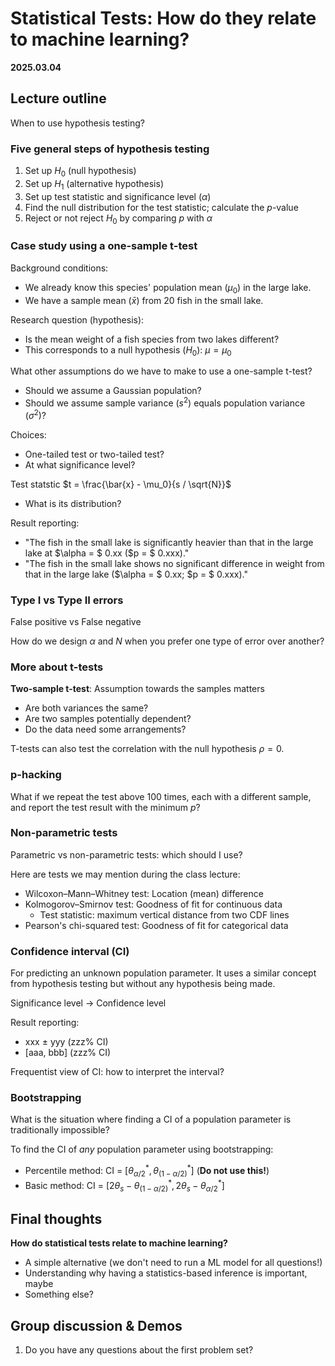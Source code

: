 # Statistical Tests: How do they relate to machine learning?

**2025.03.04**

<!-- **2024.02.27, 2024.03.05** -->

## Lecture outline

When to use hypothesis testing?

### Five general steps of hypothesis testing
1. Set up $H_0$ (null hypothesis)
2. Set up $H_1$ (alternative hypothesis)
3. Set up test statistic and significance level ($\alpha$)
4. Find the null distribution for the test statistic; calculate the $p$-value
5. Reject or not reject $H_0$ by comparing $p$ with $\alpha$

### Case study using a one-sample t-test

Background conditions:
- We already know this species' population mean ($\mu_0$) in the large lake.
- We have a sample mean ($\bar{x}$) from 20 fish in the small lake.

Research question (hypothesis):
- Is the mean weight of a fish species from two lakes different?
- This corresponds to a null hypothesis ($H_0$): $\mu = \mu_0$

What other assumptions do we have to make to use a one-sample t-test?
- Should we assume a Gaussian population?
- Should we assume sample variance ($s^2$) equals population variance ($\sigma^2$)?

Choices:
- One-tailed test or two-tailed test?
- At what significance level?

Test statstic $t = \frac{\bar{x} - \mu_0}{s / \sqrt{N}}$
- What is its distribution?

Result reporting: 
- "The fish in the small lake is significantly heavier than that in the large lake at $\alpha = $ 0.xx ($p = $ 0.xxx)."
- "The fish in the small lake shows no significant difference in weight from that in the large lake ($\alpha = $ 0.xx; $p = $ 0.xxx)."

### Type I vs Type II errors 

False positive vs False negative

How do we design $\alpha$ and $N$ when you prefer one type of error over another?

### More about t-tests

**Two-sample t-test**: Assumption towards the samples matters
- Are both variances the same?
- Are two samples potentially dependent?
- Do the data need some arrangements?

T-tests can also test the correlation with the null hypothesis $\rho = 0$.

### p-hacking

What if we repeat the test above 100 times, each with a different sample, and report the test result with the minimum $p$? 

### Non-parametric tests

Parametric vs non-parametric tests: which should I use?

Here are tests we may mention during the class lecture:
- Wilcoxon–Mann–Whitney test: Location (mean) difference 
- Kolmogorov–Smirnov test: Goodness of fit for continuous data
  - Test statistic: maximum vertical distance from two CDF lines
- Pearson's chi-squared test: Goodness of fit for categorical data

### Confidence interval (CI) 

For predicting an unknown population parameter. It uses a similar concept from hypothesis testing but without any hypothesis being made. 

Significance level -> Confidence level

Result reporting: 
- xxx $\pm$ yyy (zzz% CI)
- [aaa, bbb] (zzz% CI)

Frequentist view of CI: how to interpret the interval?

### Bootstrapping

What is the situation where finding a CI of a population parameter is traditionally impossible?

To find the CI of *any* population parameter using bootstrapping:
- Percentile method: CI = $[ \theta^{\ast}_{\alpha/2}, \theta^{\ast}_{(1 - \alpha/2)} ]$ (**Do not use this!**)
- Basic method: CI = $[ 2\theta_s - \theta^{\ast}_{(1 - \alpha/2)}, 2\theta_s - \theta^{\ast}_{\alpha/2} ]$

## Final thoughts 

**How do statistical tests relate to machine learning?**
- A simple alternative (we don't need to run a ML model for all questions!)
- Understanding why having a statistics-based inference is important, maybe
- Something else?

<!-- Do you think an inflated die is fair? How to test it?

Histogram and statistical distributions -->

<!-- List at least one random variable in environmental science and remote sensing that fit each statistical distribution:
- Gaussian distribution (aka normal distribution)
- Gamma distribution
- Beta distribution
- Binomial distribution -->

<!-- Suppose Yushan measures 3952.43 m by a satellite altimeter. And the maximum measurement error of this altimeter is 0.2 m according to its documentation. What is the uncertainty of Yushan’s height? What is the 95% confidence interval of Yushan’s height? -->

## Group discussion & Demos

1. Do you have any questions about the first problem set?